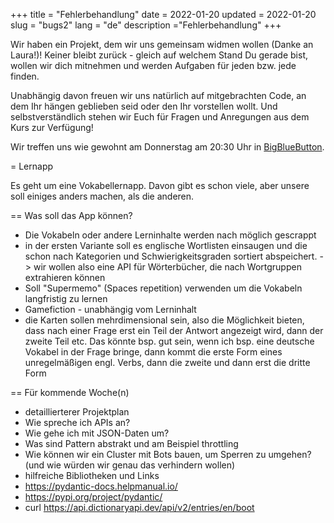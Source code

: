 +++
title = "Fehlerbehandlung"
date = 2022-01-20
updated = 2022-01-20
slug = "bugs2"
lang = "de"
description ="Fehlerbehandlung"
+++

Wir haben ein Projekt, dem wir uns gemeinsam widmen wollen (Danke an Laura!)! Keiner bleibt zurück - gleich auf welchem
Stand Du gerade bist, wollen wir dich mitnehmen und werden Aufgaben für jeden bzw. jede finden.

Unabhängig davon freuen wir uns natürlich auf mitgebrachten Code, an dem Ihr hängen geblieben seid oder den Ihr
vorstellen wollt. Und selbstverständlich stehen wir Euch für Fragen und Anregungen aus dem Kurs zur Verfügung!

Wir treffen uns wie gewohnt am Donnerstag am 20:30 Uhr in [BigBlueButton](https://bbb.cyber4edu.org/b/der-0rc-8x7-4re).

= Lernapp

Es geht um eine Vokabellernapp. Davon gibt es schon viele, aber unsere soll einiges anders machen, als die anderen.

== Was soll das App können?

-   Die Vokabeln oder andere Lerninhalte werden nach möglich gescrappt
-   in der ersten Variante soll es englische Wortlisten einsaugen und die schon nach Kategorien und Schwierigkeitsgraden
    sortiert abspeichert. -> wir wollen also eine API für Wörterbücher, die nach Wortgruppen extrahieren können
-   Soll "Supermemo" (Spaces repetition) verwenden um die Vokabeln langfristig zu lernen
-   Gamefiction - unabhängig vom Lerninhalt
-   die Karten sollen mehrdimensional sein, also die Möglichkeit bieten, dass nach einer Frage erst ein Teil der Antwort
    angezeigt wird, dann der zweite Teil etc. Das könnte bsp. gut sein, wenn ich bsp. eine deutsche Vokabel in der Frage
    bringe, dann kommt die erste Form eines unregelmäßigen engl. Verbs, dann die zweite und dann erst die dritte Form

== Für kommende Woche(n)

-   detaillierterer Projektplan
-   Wie spreche ich APIs an?
-   Wie gehe ich mit JSON-Daten um?
-   Was sind Pattern abstrakt und am Beispiel throttling
-   Wie können wir ein Cluster mit Bots bauen, um Sperren zu umgehen? (und wie würden wir genau das verhindern wollen)
-   hilfreiche Bibliotheken und Links
-   https://pydantic-docs.helpmanual.io/
-   https://pypi.org/project/pydantic/
-   curl https://api.dictionaryapi.dev/api/v2/entries/en/boot
